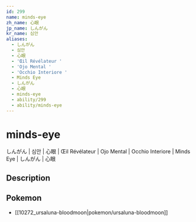 ```yaml
---
id: 299
name: minds-eye
zh_name: 心眼
jp_name: しんがん
kr_name: 심안
aliases:
  - しんがん
  - 심안
  - 心眼
  - 'Œil Révélateur '
  - 'Ojo Mental '
  - 'Occhio Interiore '
  - Minds Eye
  - しんがん
  - 心眼
  - minds-eye
  - ability/299
  - ability/minds-eye
---
```

# minds-eye

しんがん | 심안 | 心眼 | Œil Révélateur  | Ojo Mental  | Occhio Interiore  | Minds Eye | しんがん | 心眼

## Description



## Pokemon

- [[10272_ursaluna-bloodmoon|pokemon/ursaluna-bloodmoon]]

